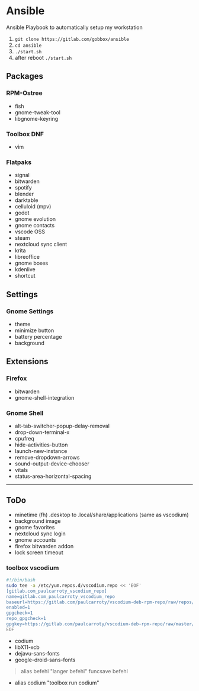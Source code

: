 # Ansible

Ansible Playbook to automatically setup my workstation

1. `git clone https://gitlab.com/gobbox/ansible`
2. `cd ansible`
3. `./start.sh`
4. after reboot `./start.sh`

## Packages

### RPM-Ostree

- fish
- gnome-tweak-tool
- libgnome-keyring

### Toolbox DNF

- vim

### Flatpaks

- signal
- bitwarden
- spotify
- blender
- darktable
- celluloid (mpv)
- godot
- gnome evolution
- gnome contacts
- vscode OSS
- steam
- nextcloud sync client
- krita
- libreoffice
- gnome boxes
- kdenlive
- shortcut

## Settings

### Gnome Settings

- theme
- minimize button
- battery percentage
- background

## Extensions

### Firefox

- bitwarden
- gnome-shell-integration

### Gnome Shell

- alt-tab-switcher-popup-delay-removal
- drop-down-terminal-x
- cpufreq
- hide-activities-button
- launch-new-instance
- remove-dropdown-arrows
- sound-output-device-chooser
- vitals
- status-area-horizontal-spacing

---

## ToDo

- minetime (fh) .desktop to .local/share/applications (same as vscodium)
- background image
- gnome favorites
- nextcloud sync login
- gnome accounts
- firefox bitwarden addon
- lock screen timeout

### toolbox vscodium

```bash
#!/bin/bash
sudo tee -a /etc/yum.repos.d/vscodium.repo << 'EOF'
[gitlab.com_paulcarroty_vscodium_repo]
name=gitlab.com_paulcarroty_vscodium_repo
baseurl=https://gitlab.com/paulcarroty/vscodium-deb-rpm-repo/raw/repos/rpms/
enabled=1
gpgcheck=1
repo_gpgcheck=1
gpgkey=https://gitlab.com/paulcarroty/vscodium-deb-rpm-repo/raw/master/pub.gpg
EOF
```

- codium
- libX11-xcb
- dejavu-sans-fonts
- google-droid-sans-fonts

> alias befehl "langer befehl"
> funcsave befehl

- alias codium "toolbox run codium"
